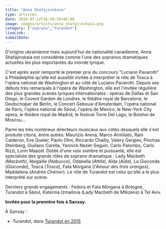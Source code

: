 ```yaml
---
title: "Anna Shafajinskaia"
type: artistes
date: 2018-07-12T16:59:54+06:00
image: images/artists/anna_shafajinskaia.png
category: ["soprano","turandot"]
liveLink: 
submitDate: 
---
```


D'origine ukrainienne mais aujourd'hui de nationalité canadienne, Anna Shafajinskaia est considérée comme l'une des sopranos dramatiques actuelles les plus importantes du monde lyrique.

C'est après avoir remporté le premier prix du concours "Luciano Pavarotti" à Philadelphie qu'elle est aussitôt invitée à interpréter le rôle de Tosca à l'opéra national de Washington et au côté de Luciano Pavarotti. Depuis ses débuts très remarqués à l'opéra de Washington, elle est l'invitée régulière des plus grandes scènes lyriques internationales : opéras de Dallas et San Diego, le Covent Garden de Londres, le théâtre royal de Barcelone, le Deutschoper de Berlin, le Concert Gebouw d'Amsterdam, l'opéra national de Paris, l'opéra national de Séoul, l'opéra de Mexico, le New-York City opera, le théâtre royal de Madrid, le festival Torre Del Lago, le Bolshoi de Moscou...

Parmi les très nombreux directeurs musicaux aux côtés desquels elle s'est produite citons, entre autres: Maurizio Arena, Marco Armiliato, Rani Calderon, Eve Queler, Paolo Olmi, Riccardo Chailly, Valery Gergiev, Pinchas Steinberg, Giuliano Carella, Yannick Nezet-Seguin, Carlo Palombo, Carlo Rizzi, Lorin Maazel. Dotée d'une voix sombre et puissante, elle est spécialiste des grands rôles de soprano dramatique : Lady Macbeth (*Macbeth*), Abigaille (*Nabucco*), Odabella (*Attila*), Aïda (*Aïda*), La Gioconda (*Gioconda*), Tosca (*Tosca*), Fata Morgana (*l'Amour des trois oranges*), Maddalena (*Andréa Chénier*). Le rôle de Turandot est celui qu'elle a le plus interprété sur scène.

Derniers grands engagements : Fedora et Fata Morgana à Bologne, Turandot à Séoul, Katerina Izmailova (Lady Macbeth de Mtkzens) à Tel Aviv.

**Invitée pour la première fois à Sanxay.**



À Sanxay :
- Turandot, dans [Turandot en 2015](/portfolio/2015_turandot/)

